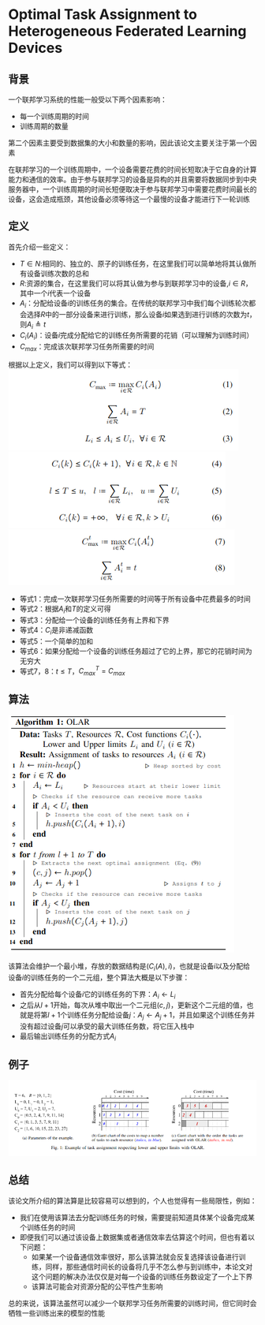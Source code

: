 # Optimal Task Assignment to Heterogeneous Federated Learning Devices 

## 背景

一个联邦学习系统的性能一般受以下两个因素影响：
* 每一个训练周期的时间
* 训练周期的数量

第二个因素主要受到数据集的大小和数量的影响，因此该论文主要关注于第一个因素

在联邦学习的一个训练周期中，一个设备需要花费的时间长短取决于它自身的计算能力和通信的效率。由于参与联邦学习的设备是异构的并且需要将数据同步到中央服务器中，一个训练周期的时间长短便取决于参与联邦学习中需要花费时间最长的设备，这会造成瓶颈，其他设备必须等待这一个最慢的设备才能进行下一轮训练

## 定义

首先介绍一些定义：
* $T\in N$:相同的、独立的、原子的训练任务，在这里我们可以简单地将其认做所有设备训练次数的总和
* $R$:资源的集合，在这里我们可以将其认做为参与到联邦学习中的设备,$i\in R$，其中一个$i$代表一个设备
* $A_i$：分配给设备$i$的训练任务的集合。在传统的联邦学习中我们每个训练轮次都会选择$R$中的一部分设备来进行训练，那么设备$i$如果选到进行训练的次数为$t$，则$A_i \triangleq t$
* $C_i(A_i)$：设备$i$完成分配给它的训练任务所需要的花销（可以理解为训练时间）
* $C_{max}$：完成该次联邦学习任务所需要的时间

根据以上定义，我们可以得到以下等式：
![](./images/1.png)
![](./images/2.png)
![](./images/3.png)

* 等式1：完成一次联邦学习任务所需要的时间等于所有设备中花费最多的时间
* 等式2：根据$A_i$和$T$的定义可得
* 等式3：分配给一个设备的训练任务有上界和下界
* 等式4：$C_i$是非递减函数
* 等式5：一个简单的加和
* 等式6：如果分配给一个设备的训练任务超过了它的上界，那它的花销时间为无穷大
* 等式7，8：$t \leq T$，$C_{max}^T = C_{max}$

## 算法

![](./images/4.png)

该算法会维护一个最小堆，存放的数据结构是$(C_i(A), i)$，也就是设备$i$以及分配给设备$i$的训练任务的一个二元组，整个算法大概是以下步骤：
* 首先分配给每个设备$i$它的训练任务的下界：$A_i \leftarrow L_i$
* 之后从$l+1$开始，每次从堆中取出一个二元组$(c, j)$，更新这个二元组的值，也就是将第$l+1$个训练任务分配给设备$j$：$A_j \leftarrow A_j + 1$，并且如果这个训练任务并没有超过设备$j$可以承受的最大训练任务数，将它压入栈中
* 最后输出训练任务的分配方式$A_i$

## 例子

![](./images/5.png)

## 总结

该论文所介绍的算法算是比较容易可以想到的，个人也觉得有一些局限性，例如：
* 我们在使用该算法去分配训练任务的时候，需要提前知道具体某个设备完成某个训练任务的时间
* 即便我们可以通过该设备上数据集或者通信效率去估算这个时间，但也有着以下问题：
  * 如果某一个设备通信效率很好，那么该算法就会反复选择该设备进行训练，同样，那些通信时间长的设备将几乎不怎么参与到训练中，本论文对这个问题的解决办法仅仅是对每一个设备的训练任务数设定了一个上下界
  * 该算法可能会对资源分配的公平性产生影响

总的来说，该算法虽然可以减少一个联邦学习任务所需要的训练时间，但它同时会牺牲一些训练出来的模型的性能

